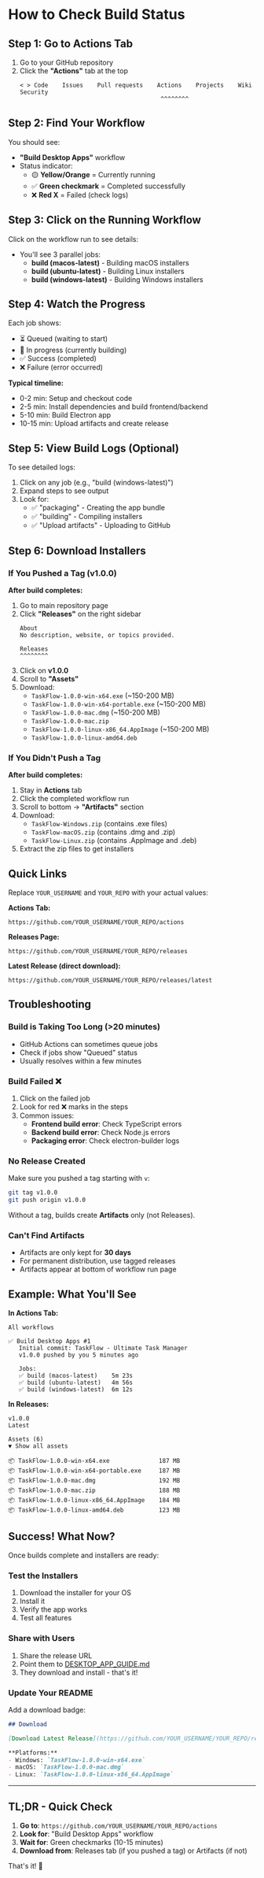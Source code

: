 # How to Check Build Status

## Step 1: Go to Actions Tab

1. Go to your GitHub repository
2. Click the **"Actions"** tab at the top
   ```
   < > Code    Issues    Pull requests    Actions    Projects    Wiki    Security
                                           ^^^^^^^^
   ```

## Step 2: Find Your Workflow

You should see:
- **"Build Desktop Apps"** workflow
- Status indicator:
  - 🟡 **Yellow/Orange** = Currently running
  - ✅ **Green checkmark** = Completed successfully
  - ❌ **Red X** = Failed (check logs)

## Step 3: Click on the Running Workflow

Click on the workflow run to see details:
- You'll see 3 parallel jobs:
  - **build (macos-latest)** - Building macOS installers
  - **build (ubuntu-latest)** - Building Linux installers
  - **build (windows-latest)** - Building Windows installers

## Step 4: Watch the Progress

Each job shows:
- ⏳ Queued (waiting to start)
- 🔄 In progress (currently building)
- ✅ Success (completed)
- ❌ Failure (error occurred)

**Typical timeline:**
- 0-2 min: Setup and checkout code
- 2-5 min: Install dependencies and build frontend/backend
- 5-10 min: Build Electron app
- 10-15 min: Upload artifacts and create release

## Step 5: View Build Logs (Optional)

To see detailed logs:
1. Click on any job (e.g., "build (windows-latest)")
2. Expand steps to see output
3. Look for:
   - ✅ "packaging" - Creating the app bundle
   - ✅ "building" - Compiling installers
   - ✅ "Upload artifacts" - Uploading to GitHub

## Step 6: Download Installers

### If You Pushed a Tag (v1.0.0)

**After build completes:**
1. Go to main repository page
2. Click **"Releases"** on the right sidebar
   ```
   About
   No description, website, or topics provided.

   Releases
   ^^^^^^^^
   ```
3. Click on **v1.0.0**
4. Scroll to **"Assets"**
5. Download:
   - `TaskFlow-1.0.0-win-x64.exe` (~150-200 MB)
   - `TaskFlow-1.0.0-win-x64-portable.exe` (~150-200 MB)
   - `TaskFlow-1.0.0-mac.dmg` (~150-200 MB)
   - `TaskFlow-1.0.0-mac.zip`
   - `TaskFlow-1.0.0-linux-x86_64.AppImage` (~150-200 MB)
   - `TaskFlow-1.0.0-linux-amd64.deb`

### If You Didn't Push a Tag

**After build completes:**
1. Stay in **Actions** tab
2. Click the completed workflow run
3. Scroll to bottom → **"Artifacts"** section
4. Download:
   - `TaskFlow-Windows.zip` (contains .exe files)
   - `TaskFlow-macOS.zip` (contains .dmg and .zip)
   - `TaskFlow-Linux.zip` (contains .AppImage and .deb)
5. Extract the zip files to get installers

## Quick Links

Replace `YOUR_USERNAME` and `YOUR_REPO` with your actual values:

**Actions Tab:**
```
https://github.com/YOUR_USERNAME/YOUR_REPO/actions
```

**Releases Page:**
```
https://github.com/YOUR_USERNAME/YOUR_REPO/releases
```

**Latest Release (direct download):**
```
https://github.com/YOUR_USERNAME/YOUR_REPO/releases/latest
```

## Troubleshooting

### Build is Taking Too Long (>20 minutes)
- GitHub Actions can sometimes queue jobs
- Check if jobs show "Queued" status
- Usually resolves within a few minutes

### Build Failed ❌

1. Click on the failed job
2. Look for red ❌ marks in the steps
3. Common issues:
   - **Frontend build error**: Check TypeScript errors
   - **Backend build error**: Check Node.js errors
   - **Packaging error**: Check electron-builder logs

### No Release Created

Make sure you pushed a tag starting with `v`:
```bash
git tag v1.0.0
git push origin v1.0.0
```

Without a tag, builds create **Artifacts** only (not Releases).

### Can't Find Artifacts

- Artifacts are only kept for **30 days**
- For permanent distribution, use tagged releases
- Artifacts appear at bottom of workflow run page

## Example: What You'll See

**In Actions Tab:**
```
All workflows

✅ Build Desktop Apps #1
   Initial commit: TaskFlow - Ultimate Task Manager
   v1.0.0 pushed by you 5 minutes ago

   Jobs:
   ✅ build (macos-latest)    5m 23s
   ✅ build (ubuntu-latest)   4m 56s
   ✅ build (windows-latest)  6m 12s
```

**In Releases:**
```
v1.0.0
Latest

Assets (6)
▼ Show all assets

📦 TaskFlow-1.0.0-win-x64.exe              187 MB
📦 TaskFlow-1.0.0-win-x64-portable.exe     187 MB
📦 TaskFlow-1.0.0-mac.dmg                  192 MB
📦 TaskFlow-1.0.0-mac.zip                  188 MB
📦 TaskFlow-1.0.0-linux-x86_64.AppImage    184 MB
📦 TaskFlow-1.0.0-linux-amd64.deb          123 MB
```

## Success! What Now?

Once builds complete and installers are ready:

### Test the Installers
1. Download the installer for your OS
2. Install it
3. Verify the app works
4. Test all features

### Share with Users
1. Share the release URL
2. Point them to [DESKTOP_APP_GUIDE.md](DESKTOP_APP_GUIDE.md)
3. They download and install - that's it!

### Update Your README
Add a download badge:
```markdown
## Download

[Download Latest Release](https://github.com/YOUR_USERNAME/YOUR_REPO/releases/latest)

**Platforms:**
- Windows: `TaskFlow-1.0.0-win-x64.exe`
- macOS: `TaskFlow-1.0.0-mac.dmg`
- Linux: `TaskFlow-1.0.0-linux-x86_64.AppImage`
```

---

## TL;DR - Quick Check

1. **Go to**: `https://github.com/YOUR_USERNAME/YOUR_REPO/actions`
2. **Look for**: "Build Desktop Apps" workflow
3. **Wait for**: Green checkmarks (10-15 minutes)
4. **Download from**: Releases tab (if you pushed a tag) or Artifacts (if not)

That's it! 🎉
